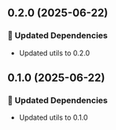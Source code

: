 ## 0.2.0 (2025-06-22)

### 🧱 Updated Dependencies

- Updated utils to 0.2.0

## 0.1.0 (2025-06-22)

### 🧱 Updated Dependencies

- Updated utils to 0.1.0
